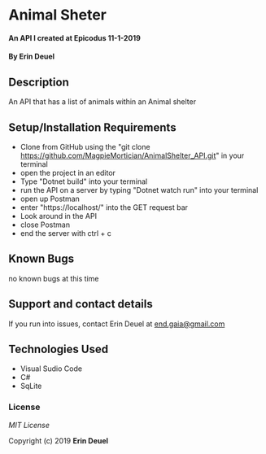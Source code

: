 # Animal Sheter 

#### An API I created at Epicodus 11-1-2019

#### By Erin Deuel

## Description

An API that has a list of animals within an Animal shelter

## Setup/Installation Requirements

* Clone from GitHub using the "git clone https://github.com/MagpieMortician/AnimalShelter_API.git" in your terminal
* open the project in an editor
* Type "Dotnet build" into your terminal
* run the API on a server by typing "Dotnet watch run" into your terminal
* open up Postman
* enter "https://localhost/" into the GET request bar
* Look around in the API
* close Postman
* end the server with ctrl + c

## Known Bugs

no known bugs at this time

## Support and contact details

If you run into issues, contact Erin Deuel at end.gaia@gmail.com

## Technologies Used

* Visual Sudio Code
* C#
* SqLite

### License

*MIT License*

Copyright (c) 2019 **Erin Deuel**
